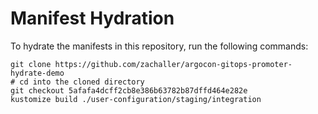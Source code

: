 # Manifest Hydration

To hydrate the manifests in this repository, run the following commands:

```shell
git clone https://github.com/zachaller/argocon-gitops-promoter-hydrate-demo
# cd into the cloned directory
git checkout 5afafa4dcff2cb8e386b63782b87dffd464e282e
kustomize build ./user-configuration/staging/integration
```
